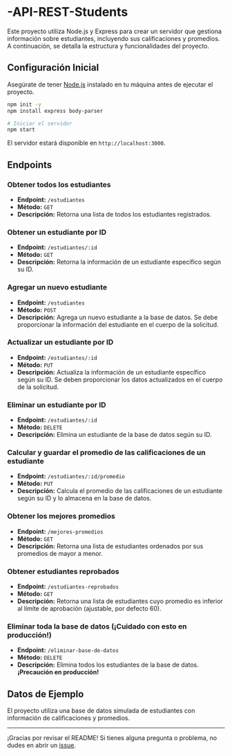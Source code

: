 # -API-REST-Students

Este proyecto utiliza Node.js y Express para crear un servidor que gestiona información sobre estudiantes, incluyendo sus calificaciones y promedios. A continuación, se detalla la estructura y funcionalidades del proyecto.

## Configuración Inicial

Asegúrate de tener [Node.js](https://nodejs.org/) instalado en tu máquina antes de ejecutar el proyecto.

```bash
npm init -y
npm install express body-parser

# Iniciar el servidor
npm start
```

El servidor estará disponible en `http://localhost:3000`.

## Endpoints

### Obtener todos los estudiantes

- **Endpoint:** `/estudiantes`
- **Método:** `GET`
- **Descripción:** Retorna una lista de todos los estudiantes registrados.

### Obtener un estudiante por ID

- **Endpoint:** `/estudiantes/:id`
- **Método:** `GET`
- **Descripción:** Retorna la información de un estudiante específico según su ID.

### Agregar un nuevo estudiante

- **Endpoint:** `/estudiantes`
- **Método:** `POST`
- **Descripción:** Agrega un nuevo estudiante a la base de datos. Se debe proporcionar la información del estudiante en el cuerpo de la solicitud.

### Actualizar un estudiante por ID

- **Endpoint:** `/estudiantes/:id`
- **Método:** `PUT`
- **Descripción:** Actualiza la información de un estudiante específico según su ID. Se deben proporcionar los datos actualizados en el cuerpo de la solicitud.

### Eliminar un estudiante por ID

- **Endpoint:** `/estudiantes/:id`
- **Método:** `DELETE`
- **Descripción:** Elimina un estudiante de la base de datos según su ID.

### Calcular y guardar el promedio de las calificaciones de un estudiante

- **Endpoint:** `/estudiantes/:id/promedio`
- **Método:** `PUT`
- **Descripción:** Calcula el promedio de las calificaciones de un estudiante según su ID y lo almacena en la base de datos.

### Obtener los mejores promedios

- **Endpoint:** `/mejores-promedios`
- **Método:** `GET`
- **Descripción:** Retorna una lista de estudiantes ordenados por sus promedios de mayor a menor.

### Obtener estudiantes reprobados

- **Endpoint:** `/estudiantes-reprobados`
- **Método:** `GET`
- **Descripción:** Retorna una lista de estudiantes cuyo promedio es inferior al límite de aprobación (ajustable, por defecto 60).

### Eliminar toda la base de datos (¡Cuidado con esto en producción!)

- **Endpoint:** `/eliminar-base-de-datos`
- **Método:** `DELETE`
- **Descripción:** Elimina todos los estudiantes de la base de datos. **¡Precaución en producción!**

## Datos de Ejemplo

El proyecto utiliza una base de datos simulada de estudiantes con información de calificaciones y promedios.

---

¡Gracias por revisar el README! Si tienes alguna pregunta o problema, no dudes en abrir un [issue](https://github.com/tu-usuario/tu-repositorio/issues).
